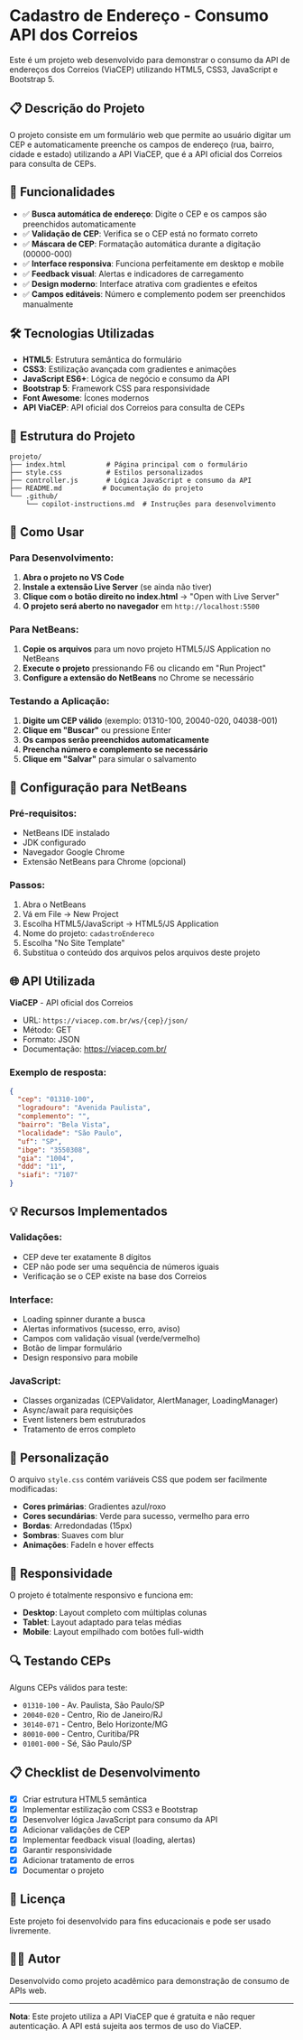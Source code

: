# Cadastro de Endereço - Consumo API dos Correios

Este é um projeto web desenvolvido para demonstrar o consumo da API de endereços dos Correios (ViaCEP) utilizando HTML5, CSS3, JavaScript e Bootstrap 5.

## 📋 Descrição do Projeto

O projeto consiste em um formulário web que permite ao usuário digitar um CEP e automaticamente preenche os campos de endereço (rua, bairro, cidade e estado) utilizando a API ViaCEP, que é a API oficial dos Correios para consulta de CEPs.

## 🚀 Funcionalidades

- ✅ **Busca automática de endereço**: Digite o CEP e os campos são preenchidos automaticamente
- ✅ **Validação de CEP**: Verifica se o CEP está no formato correto
- ✅ **Máscara de CEP**: Formatação automática durante a digitação (00000-000)
- ✅ **Interface responsiva**: Funciona perfeitamente em desktop e mobile
- ✅ **Feedback visual**: Alertas e indicadores de carregamento
- ✅ **Design moderno**: Interface atrativa com gradientes e efeitos
- ✅ **Campos editáveis**: Número e complemento podem ser preenchidos manualmente

## 🛠️ Tecnologias Utilizadas

- **HTML5**: Estrutura semântica do formulário
- **CSS3**: Estilização avançada com gradientes e animações
- **JavaScript ES6+**: Lógica de negócio e consumo da API
- **Bootstrap 5**: Framework CSS para responsividade
- **Font Awesome**: Ícones modernos
- **API ViaCEP**: API oficial dos Correios para consulta de CEPs

## 📂 Estrutura do Projeto

```
projeto/
├── index.html          # Página principal com o formulário
├── style.css           # Estilos personalizados
├── controller.js       # Lógica JavaScript e consumo da API
├── README.md          # Documentação do projeto
└── .github/
    └── copilot-instructions.md  # Instruções para desenvolvimento
```

## 🎯 Como Usar

### Para Desenvolvimento:

1. **Abra o projeto no VS Code**
2. **Instale a extensão Live Server** (se ainda não tiver)
3. **Clique com o botão direito no index.html** → "Open with Live Server"
4. **O projeto será aberto no navegador** em `http://localhost:5500`

### Para NetBeans:

1. **Copie os arquivos** para um novo projeto HTML5/JS Application no NetBeans
2. **Execute o projeto** pressionando F6 ou clicando em "Run Project"
3. **Configure a extensão do NetBeans** no Chrome se necessário

### Testando a Aplicação:

1. **Digite um CEP válido** (exemplo: 01310-100, 20040-020, 04038-001)
2. **Clique em "Buscar"** ou pressione Enter
3. **Os campos serão preenchidos automaticamente**
4. **Preencha número e complemento se necessário**
5. **Clique em "Salvar"** para simular o salvamento

## 🔧 Configuração para NetBeans

### Pré-requisitos:
- NetBeans IDE instalado
- JDK configurado
- Navegador Google Chrome
- Extensão NetBeans para Chrome (opcional)

### Passos:
1. Abra o NetBeans
2. Vá em File → New Project
3. Escolha HTML5/JavaScript → HTML5/JS Application
4. Nome do projeto: `cadastroEndereco`
5. Escolha "No Site Template"
6. Substitua o conteúdo dos arquivos pelos arquivos deste projeto

## 🌐 API Utilizada

**ViaCEP** - API oficial dos Correios
- URL: `https://viacep.com.br/ws/{cep}/json/`
- Método: GET
- Formato: JSON
- Documentação: https://viacep.com.br/

### Exemplo de resposta:
```json
{
  "cep": "01310-100",
  "logradouro": "Avenida Paulista",
  "complemento": "",
  "bairro": "Bela Vista",
  "localidade": "São Paulo",
  "uf": "SP",
  "ibge": "3550308",
  "gia": "1004",
  "ddd": "11",
  "siafi": "7107"
}
```

## 💡 Recursos Implementados

### Validações:
- CEP deve ter exatamente 8 dígitos
- CEP não pode ser uma sequência de números iguais
- Verificação se o CEP existe na base dos Correios

### Interface:
- Loading spinner durante a busca
- Alertas informativos (sucesso, erro, aviso)
- Campos com validação visual (verde/vermelho)
- Botão de limpar formulário
- Design responsivo para mobile

### JavaScript:
- Classes organizadas (CEPValidator, AlertManager, LoadingManager)
- Async/await para requisições
- Event listeners bem estruturados
- Tratamento de erros completo

## 🎨 Personalização

O arquivo `style.css` contém variáveis CSS que podem ser facilmente modificadas:

- **Cores primárias**: Gradientes azul/roxo
- **Cores secundárias**: Verde para sucesso, vermelho para erro
- **Bordas**: Arredondadas (15px)
- **Sombras**: Suaves com blur
- **Animações**: FadeIn e hover effects

## 📱 Responsividade

O projeto é totalmente responsivo e funciona em:
- **Desktop**: Layout completo com múltiplas colunas
- **Tablet**: Layout adaptado para telas médias
- **Mobile**: Layout empilhado com botões full-width

## 🔍 Testando CEPs

Alguns CEPs válidos para teste:
- `01310-100` - Av. Paulista, São Paulo/SP
- `20040-020` - Centro, Rio de Janeiro/RJ
- `30140-071` - Centro, Belo Horizonte/MG
- `80010-000` - Centro, Curitiba/PR
- `01001-000` - Sé, São Paulo/SP

## 📋 Checklist de Desenvolvimento

- [x] Criar estrutura HTML5 semântica
- [x] Implementar estilização com CSS3 e Bootstrap
- [x] Desenvolver lógica JavaScript para consumo da API
- [x] Adicionar validações de CEP
- [x] Implementar feedback visual (loading, alertas)
- [x] Garantir responsividade
- [x] Adicionar tratamento de erros
- [x] Documentar o projeto

## 📄 Licença

Este projeto foi desenvolvido para fins educacionais e pode ser usado livremente.

## 👨‍💻 Autor

Desenvolvido como projeto acadêmico para demonstração de consumo de APIs web.

---

**Nota**: Este projeto utiliza a API ViaCEP que é gratuita e não requer autenticação. A API está sujeita aos termos de uso do ViaCEP.